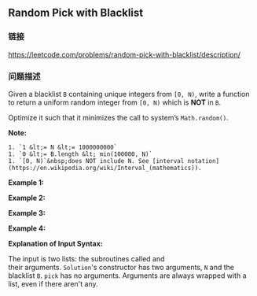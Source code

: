 ## Random Pick with Blacklist  
### 链接  
https://leetcode.com/problems/random-pick-with-blacklist/description/  
### 问题描述
Given a blacklist&nbsp;`B` containing unique integers&nbsp;from `[0, N)`, write a function to return a uniform random integer from `[0, N)` which is **NOT**&nbsp;in `B`.

Optimize it such that it minimizes the call to system&rsquo;s `Math.random()`.

**Note:**

	1. `1 &lt;= N &lt;= 1000000000`
	1. `0 &lt;= B.length &lt; min(100000, N)`
	1. `[0, N)`&nbsp;does NOT include N. See [interval notation](https://en.wikipedia.org/wiki/Interval_(mathematics)).

**Example 1:**

**Example 2:**

**Example 3:**

**Example 4:**

**Explanation of Input Syntax:**

The input is two lists:&nbsp;the subroutines called&nbsp;and their&nbsp;arguments.&nbsp;`Solution`&#39;s&nbsp;constructor has two arguments,&nbsp;`N` and the blacklist `B`. `pick` has no arguments.&nbsp;Arguments&nbsp;are&nbsp;always wrapped with a list, even if there aren&#39;t any.
